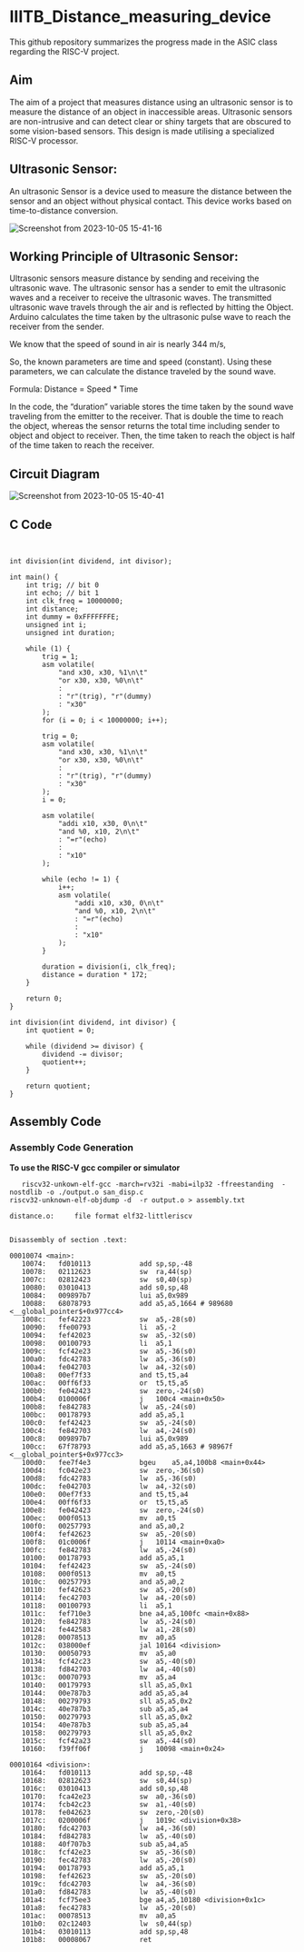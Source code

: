 # IIITB_Distance_measuring_device
This github repository summarizes the progress made in the ASIC class regarding the RISC-V project.
## Aim 
The aim of a project that measures distance using an ultrasonic sensor is to measure the distance of an object in inaccessible areas. Ultrasonic sensors are non-intrusive and can detect clear or shiny targets that are obscured to some vision-based sensors. This design is made utilising a specialized RISC-V processor.

## Ultrasonic Sensor:
An ultrasonic Sensor is a device used to measure the distance between the sensor and an object without physical contact. This device works based on time-to-distance conversion.

![Screenshot from 2023-10-05 15-41-16](https://github.com/Priyanshiiitb/IIITB_Distance_measuring_device/assets/140998626/c2aaa31a-121c-4f72-a2b2-2d10d02f02c8)


## Working Principle of Ultrasonic Sensor:
Ultrasonic sensors measure distance by sending and receiving the ultrasonic wave. The ultrasonic sensor has a sender to emit the ultrasonic waves and a receiver to receive the ultrasonic waves. The transmitted ultrasonic wave travels through the air and is reflected by hitting the Object. Arduino calculates the time taken by the ultrasonic pulse wave to reach the receiver from the sender. 

We know that the speed of sound in air is nearly 344 m/s,

So, the known parameters are time and speed (constant). Using these parameters, we can calculate the distance traveled by the sound wave.

Formula: Distance = Speed * Time

In the code, the “duration” variable stores the time taken by the sound wave traveling from the emitter to the receiver. That is double the time to reach the object, whereas the sensor returns the total time including sender to object and object to receiver. Then, the time taken to reach the object is half of the time taken to reach the receiver. 


## Circuit Diagram

![Screenshot from 2023-10-05 15-40-41](https://github.com/Priyanshiiitb/IIITB_Distance_measuring_device/assets/140998626/17ee778d-7e91-48fd-bb0b-5dc389bdd2e6)


## C Code
```


int division(int dividend, int divisor);

int main() {
    int trig; // bit 0
    int echo; // bit 1
    int clk_freq = 10000000;
    int distance;
    int dummy = 0xFFFFFFFE;
    unsigned int i;
    unsigned int duration;

    while (1) {
        trig = 1;
        asm volatile(
            "and x30, x30, %1\n\t"
            "or x30, x30, %0\n\t"
            :
            : "r"(trig), "r"(dummy)
            : "x30"
        );
        for (i = 0; i < 10000000; i++);

        trig = 0;
        asm volatile(
            "and x30, x30, %1\n\t"
            "or x30, x30, %0\n\t"
            :
            : "r"(trig), "r"(dummy)
            : "x30"
        );
        i = 0;

        asm volatile(
            "addi x10, x30, 0\n\t"
            "and %0, x10, 2\n\t"
            : "=r"(echo)
            :
            : "x10"
        );

        while (echo != 1) {
            i++;
            asm volatile(
                "addi x10, x30, 0\n\t"
                "and %0, x10, 2\n\t"
                : "=r"(echo)
                :
                : "x10"
            );
        }

        duration = division(i, clk_freq);
        distance = duration * 172;
    }

    return 0;
}

int division(int dividend, int divisor) {
    int quotient = 0;

    while (dividend >= divisor) {
        dividend -= divisor;
        quotient++;
    }

    return quotient;
}
```

## Assembly Code

### Assembly Code Generation

**To use the RISC-V gcc compiler or simulator**
```
   riscv32-unkown-elf-gcc -march=rv32i -mabi=ilp32 -ffreestanding  -nostdlib -o ./output.o san_disp.c
riscv32-unknown-elf-objdump -d  -r output.o > assembly.txt
```




```
distance.o:     file format elf32-littleriscv


Disassembly of section .text:

00010074 <main>:
   10074:	fd010113          	add	sp,sp,-48
   10078:	02112623          	sw	ra,44(sp)
   1007c:	02812423          	sw	s0,40(sp)
   10080:	03010413          	add	s0,sp,48
   10084:	009897b7          	lui	a5,0x989
   10088:	68078793          	add	a5,a5,1664 # 989680 <__global_pointer$+0x977cc4>
   1008c:	fef42223          	sw	a5,-28(s0)
   10090:	ffe00793          	li	a5,-2
   10094:	fef42023          	sw	a5,-32(s0)
   10098:	00100793          	li	a5,1
   1009c:	fcf42e23          	sw	a5,-36(s0)
   100a0:	fdc42783          	lw	a5,-36(s0)
   100a4:	fe042703          	lw	a4,-32(s0)
   100a8:	00ef7f33          	and	t5,t5,a4
   100ac:	00ff6f33          	or	t5,t5,a5
   100b0:	fe042423          	sw	zero,-24(s0)
   100b4:	0100006f          	j	100c4 <main+0x50>
   100b8:	fe842783          	lw	a5,-24(s0)
   100bc:	00178793          	add	a5,a5,1
   100c0:	fef42423          	sw	a5,-24(s0)
   100c4:	fe842703          	lw	a4,-24(s0)
   100c8:	009897b7          	lui	a5,0x989
   100cc:	67f78793          	add	a5,a5,1663 # 98967f <__global_pointer$+0x977cc3>
   100d0:	fee7f4e3          	bgeu	a5,a4,100b8 <main+0x44>
   100d4:	fc042e23          	sw	zero,-36(s0)
   100d8:	fdc42783          	lw	a5,-36(s0)
   100dc:	fe042703          	lw	a4,-32(s0)
   100e0:	00ef7f33          	and	t5,t5,a4
   100e4:	00ff6f33          	or	t5,t5,a5
   100e8:	fe042423          	sw	zero,-24(s0)
   100ec:	000f0513          	mv	a0,t5
   100f0:	00257793          	and	a5,a0,2
   100f4:	fef42623          	sw	a5,-20(s0)
   100f8:	01c0006f          	j	10114 <main+0xa0>
   100fc:	fe842783          	lw	a5,-24(s0)
   10100:	00178793          	add	a5,a5,1
   10104:	fef42423          	sw	a5,-24(s0)
   10108:	000f0513          	mv	a0,t5
   1010c:	00257793          	and	a5,a0,2
   10110:	fef42623          	sw	a5,-20(s0)
   10114:	fec42703          	lw	a4,-20(s0)
   10118:	00100793          	li	a5,1
   1011c:	fef710e3          	bne	a4,a5,100fc <main+0x88>
   10120:	fe842783          	lw	a5,-24(s0)
   10124:	fe442583          	lw	a1,-28(s0)
   10128:	00078513          	mv	a0,a5
   1012c:	038000ef          	jal	10164 <division>
   10130:	00050793          	mv	a5,a0
   10134:	fcf42c23          	sw	a5,-40(s0)
   10138:	fd842703          	lw	a4,-40(s0)
   1013c:	00070793          	mv	a5,a4
   10140:	00179793          	sll	a5,a5,0x1
   10144:	00e787b3          	add	a5,a5,a4
   10148:	00279793          	sll	a5,a5,0x2
   1014c:	40e787b3          	sub	a5,a5,a4
   10150:	00279793          	sll	a5,a5,0x2
   10154:	40e787b3          	sub	a5,a5,a4
   10158:	00279793          	sll	a5,a5,0x2
   1015c:	fcf42a23          	sw	a5,-44(s0)
   10160:	f39ff06f          	j	10098 <main+0x24>

00010164 <division>:
   10164:	fd010113          	add	sp,sp,-48
   10168:	02812623          	sw	s0,44(sp)
   1016c:	03010413          	add	s0,sp,48
   10170:	fca42e23          	sw	a0,-36(s0)
   10174:	fcb42c23          	sw	a1,-40(s0)
   10178:	fe042623          	sw	zero,-20(s0)
   1017c:	0200006f          	j	1019c <division+0x38>
   10180:	fdc42703          	lw	a4,-36(s0)
   10184:	fd842783          	lw	a5,-40(s0)
   10188:	40f707b3          	sub	a5,a4,a5
   1018c:	fcf42e23          	sw	a5,-36(s0)
   10190:	fec42783          	lw	a5,-20(s0)
   10194:	00178793          	add	a5,a5,1
   10198:	fef42623          	sw	a5,-20(s0)
   1019c:	fdc42703          	lw	a4,-36(s0)
   101a0:	fd842783          	lw	a5,-40(s0)
   101a4:	fcf75ee3          	bge	a4,a5,10180 <division+0x1c>
   101a8:	fec42783          	lw	a5,-20(s0)
   101ac:	00078513          	mv	a0,a5
   101b0:	02c12403          	lw	s0,44(sp)
   101b4:	03010113          	add	sp,sp,48
   101b8:	00008067          	ret
```

